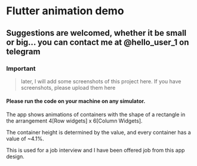 # Flutter animation demo

## Suggestions are welcomed, whether it be small or big... you can contact me at @hello_user_1 on telegram

### Important
> later, I will add some screenshots of this project here.
> If you have screenshots, please upload them here


#### Please run the code on your machine on any simulator.

The app shows animations of containers with the shape of a rectangle in the arrangement  4[Row widgets] x 6[Column Widgets].

The container height is determined by the value, and every container has a value of ~4.1%.

This is used for a job interview and I have been offered job from this app design.
